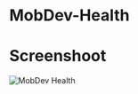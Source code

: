 # MobDev-Health
# Screenshoot
![MobDev Health](https://user-images.githubusercontent.com/39407416/86691125-bd986380-c032-11ea-8bac-0405f954d577.png)
